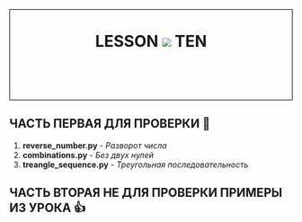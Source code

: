 <div style="height:160px;; vertical-align:middle; border:1px solid #000;">
<h1 align="center">LESSON
<img src="https://thumbs.gfycat.com/ComplexAfraidLadybug-max-1mb.gif" >
TEN</h1>
</div>

## ЧАСТЬ ПЕРВАЯ ДЛЯ ПРОВЕРКИ  :metal:
1. __reverse_number.py__    - _Разворот числа_
2. __combinations.py__      - _Без двух нулей_
3. __treangle_sequence.py__ - _Треугольная последовательность_

## ЧАСТЬ ВТОРАЯ НЕ ДЛЯ ПРОВЕРКИ ПРИМЕРЫ ИЗ УРОКА  :+1:
###
###